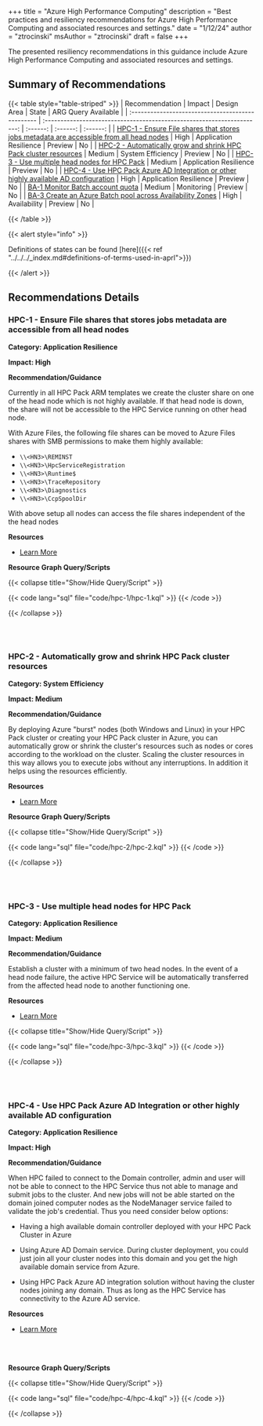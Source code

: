 +++
title = "Azure High Performance Computing"
description = "Best practices and resiliency recommendations for Azure High Performance Computing and associated resources and settings."
date = "1/12/24"
author = "ztrocinski"
msAuthor = "ztrocinski"
draft = false
+++

The presented resiliency recommendations in this guidance include Azure High Performance Computing and associated resources and settings.

## Summary of Recommendations

{{< table style="table-striped" >}}
| Recommendation | Impact | Design Area | State | ARG Query Available |
| :------------------------------------------------ | :---------------------------------------------------------------------: | :------: | :------: | :------: |
| [HPC-1 - Ensure File shares that stores jobs metadata are accessible from all head nodes](#hpc-1---ensure-file-shares-that-stores-jobs-metadata-are-accessible-from-all-head-nodes) | High | Application Resilience | Preview | No |
| [HPC-2 - Automatically grow and shrink HPC Pack cluster resources](#hpc-2---automatically-grow-and-shrink-hpc-pack-cluster-resources) | Medium | System Efficiency | Preview | No |
| [HPC-3 - Use multiple head nodes for HPC Pack](#hpc-3---use-multiple-head-nodes-for-hpc-pack) | Medium | Application Resilience | Preview | No |
| [HPC-4 - Use HPC Pack Azure AD Integration or other highly available AD configuration](#hpc-4---use-hpc-pack-azure-ad-integration-or-other-highly-available-ad-configuration) | High | Application Resilience | Preview | No |
| [BA-1 Monitor Batch account quota](https://azure.github.io/Azure-Proactive-Resiliency-Library/services/batch/batch-accounts/#ba-1---monitor-batch-account-quota) | Medium | Monitoring | Preview | No |
| [BA-3 Create an Azure Batch pool across Availability Zones](https://azure.github.io/Azure-Proactive-Resiliency-Library/services/batch/batch-accounts/#ba-3---create-an-azure-batch-pool-across-availability-zones) | High | Availability | Preview | No |

{{< /table >}}

{{< alert style="info" >}}

Definitions of states can be found [here]({{< ref "../../../_index.md#definitions-of-terms-used-in-aprl">}})

{{< /alert >}}

## Recommendations Details

### HPC-1 - Ensure File shares that stores jobs metadata are accessible from all head nodes

**Category: Application Resilience**

**Impact: High**

**Recommendation/Guidance**

Currently in all HPC Pack ARM templates we create the cluster share on one of the head node which is not highly available. If that head node is down, the share will not be accessible to the HPC Service running on other head node.

With Azure Files, the following file shares can be moved to Azure Files shares with SMB permissions to make them highly available:

- `\\<HN3>\REMINST`
- `\\<HN3>\HpcServiceRegistration`
- `\\<HN3>\Runtime$`
- `\\<HN3>\TraceRepository`
- `\\<HN3>\Diagnostics`
- `\\<HN3>\CcpSpoolDir`

With above setup all nodes can access the file shares independent of the the head nodes

**Resources**

- [Learn More](https://learn.microsoft.com/ja-jp/powershell/high-performance-computing/hpcpack-ha-cloud?view=hpc19-ps#hpc-pack-cluster-shares)

**Resource Graph Query/Scripts**

{{< collapse title="Show/Hide Query/Script" >}}

{{< code lang="sql" file="code/hpc-1/hpc-1.kql" >}} {{< /code >}}

{{< /collapse >}}

<br><br>

### HPC-2 - Automatically grow and shrink HPC Pack cluster resources

**Category: System Efficiency**

**Impact: Medium**

**Recommendation/Guidance**

By deploying Azure "burst" nodes (both Windows and Linux) in your HPC Pack cluster or creating your HPC Pack cluster in Azure, you can automatically grow or shrink the cluster's resources such as nodes or cores according to the workload on the cluster. Scaling the cluster resources in this way allows you to execute jobs without any interruptions. In addition it helps using the resources efficiently.

**Resources**

- [Learn More](https://learn.microsoft.com/ja-jp/powershell/high-performance-computing/hpcpack-auto-grow-shrink?view=hpc19-ps)

**Resource Graph Query/Scripts**

{{< collapse title="Show/Hide Query/Script" >}}

{{< code lang="sql" file="code/hpc-2/hpc-2.kql" >}} {{< /code >}}

{{< /collapse >}}

<br><br>

### HPC-3 - Use multiple head nodes for HPC Pack

**Category: Application Resilience**

**Impact: Medium**

**Recommendation/Guidance**

Establish a cluster with a minimum of two head nodes. In the event of a head node failure, the active HPC Service will be automatically transferred from the affected head node to another functioning one.

**Resources**

- [Learn More](https://learn.microsoft.com/ja-jp/powershell/high-performance-computing/hpcpack-ha-cloud?view=hpc19-ps#dealing-with-head-node-failure)

{{< collapse title="Show/Hide Query/Script" >}}

{{< code lang="sql" file="code/hpc-3/hpc-3.kql" >}} {{< /code >}}

{{< /collapse >}}

<br><br>

### HPC-4 - Use HPC Pack Azure AD Integration or other highly available AD configuration

**Category: Application Resilience**

**Impact: High**

**Recommendation/Guidance**

When HPC failed to connect to the Domain controller, admin and user will not be able to connect to the HPC Service thus not able to manage and submit jobs to the cluster. And new jobs will not be able started on the domain joined computer nodes as the NodeManager service failed to validate the job's credential. Thus you need consider below options:

- Having a high available domain controller deployed with your HPC Pack Cluster in Azure

- Using Azure AD Domain service. During cluster deployment, you could just join all your cluster nodes into this domain and you get the high available domain service from Azure.

- Using HPC Pack Azure AD integration solution without having the cluster nodes joining any domain. Thus as long as the HPC Service has connectivity to the Azure AD service.

**Resources**

- [Learn More](https://learn.microsoft.com/ja-jp/powershell/high-performance-computing/hpcpack-ha-cloud?view=hpc19-ps#dealing-with-ad-failure)

<br><br>

**Resource Graph Query/Scripts**

{{< collapse title="Show/Hide Query/Script" >}}

{{< code lang="sql" file="code/hpc-4/hpc-4.kql" >}} {{< /code >}}

{{< /collapse >}}
